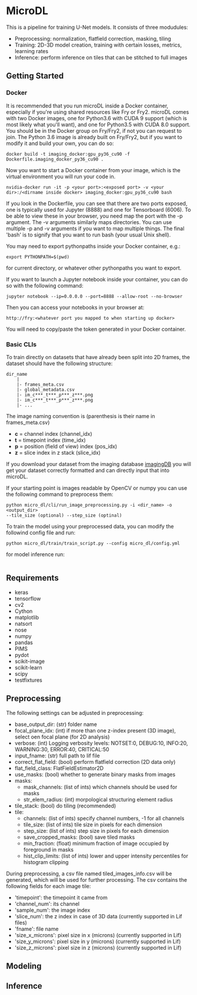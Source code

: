 # MicroDL

This is a pipeline for training U-Net models. It consists of three modudules:

* Preprocessing: normalization, flatfield correction, masking, tiling
* Training: 2D-3D model creation, training with certain losses, metrics, learning rates
* Inference: perform inference on tiles that can be stitched to full images

## Getting Started

### Docker

It is recommended that you run microDL inside a Docker container, especially if you're using shared resources like Fry
or Fry2. microDL comes with two Docker images, one for Python3.6 with CUDA 9 support (which is most likely what
you'll want), and one for Python3.5 with CUDA 8.0 support. You should be in the Docker group on Fry/Fry2, if not you
can request to join. The Python 3.6 image is already built on Fry/Fry2, but if you want to modify it and build your own,
you can do so:
```
docker build -t imaging_docker:gpu_py36_cu90 -f Dockerfile.imaging_docker_py36_cu90 .
```
Now you want to start a Docker container from your image, which is the virtual environment you will run your code in.
```buildoutcfg
nvidia-docker run -it -p <your port>:<exposed port> -v <your dir>:/<dirname inside docker> imaging_docker:gpu_py36_cu90 bash
```
If you look in the Dockerfile, you can see that there are two ports exposed, one is typically used for Jupyter (8888)
and one for Tensorboard (6006). To be able to view these in your browser, you need map the port with the -p argument.
The -v arguments similarly maps directories. You can use multiple -p and -v arguments if you want to map multiple things.
The final 'bash' is to signify that you want to run bash (your usual Unix shell). 

You may need to export pythonpaths inside your Docker container, e.g.:
```buildoutcfg
export PYTHONPATH=$(pwd)
```
for current directory, or whatever other pythonpaths you want to export.

If you want to launch a Jupyter notebook inside your container, you can do so with the following command:
```buildoutcfg
jupyter notebook --ip=0.0.0.0 --port=8888 --allow-root --no-browser
```
Then you can access your notebooks in your browser at:
```buildoutcfg
http://fry:<whatever port you mapped to when starting up docker>
```
You will need to copy/paste the token generated in your Docker container.

### Basic CLIs

To train directly on datasets that have already been split into 2D frames, the dataset
should have the following structure:

```buildoutcfg
dir_name
    |
    |- frames_meta.csv
    |- global_metadata.csv
    |- im_c***_t***_p***_z***.png
    |- im_c***_t***_p***_z***.png
    |- ...
```
The image naming convention is (parenthesis is their name in frames_meta.csv)
* **c** = channel index     (channel_idx)
* **t** = timepoint index   (time_idx)
* **p** = position (field of view) index (pos_idx)
* **z** = slice index in z stack (slice_idx)

If you download your dataset from the imaging database [imagingDB](https://github.com/czbiohub/imagingDB)
you will get your dataset correctly formatted and can directly input that into microDL.

If your starting point is images readable by OpenCV or numpy
you can use the following command to preprocess them:

```buildoutcfg
python micro_dl/cli/run_image_preprocessing.py -i <dir_name> -o <output_dir>
--tile_size (optional) --step_size (optinal)
```

To train the model using your preprocessed data, you can modify the followind config file and run:

```buildoutcfg
python micro_dl/train/train_script.py --config micro_dl/config.yml
```

for model inference run:
```buildoutcfg

```

## Requirements

* keras
* tensorflow
* cv2
* Cython
* matplotlib
* natsort
* nose
* numpy
* pandas
* PIMS
* pydot
* scikit-image
* scikit-learn
* scipy
* testfixtures


## Preprocessing

The following settings can be adjusted in preprocessing:
* base_output_dir: (str) folder name
* focal_plane_idx: (int) if more than one z-index present (3D image), select oen focal plane (for 2D analysis)
* verbose: (int) Logging verbosity levels: NOTSET:0, DEBUG:10, INFO:20, WARNING:30, ERROR:40, CRITICAL:50
* input_fname: (str) full path to lif file
* correct_flat_field: (bool) perform flatfield correction (2D data only)
* flat_field_class: FlatFieldEstimator2D
* use_masks: (bool) whether to generate binary masks from images
* masks:
    * mask_channels: (list of ints) which channels should be used for masks
    * str_elem_radius: (int) morpological structuring element radius
* tile_stack: (bool) do tiling (recommended)
* tile:
    * channels: (list of ints) specify channel numbers, -1 for all channels
    * tile_size: (list of ints) tile size in pixels for each dimension
    * step_size: (list of ints) step size in pixels for each dimension
    * save_cropped_masks: (bool) save tiled masks
    * min_fraction: (float) minimum fraction of image occupied by foreground in masks
    * hist_clip_limits: (list of ints) lower and upper intensity percentiles for histogram clipping

During preprocessing, a csv file named tiled_images_info.csv will be generated, which
will be used for further processing. The csv contains the following fields for each image tile:

* 'timepoint': the timepoint it came from
* 'channel_num': its channel
* 'sample_num': the image index 
* 'slice_num': the z index in case of 3D data (currently supported in Lif files)
* 'fname': file name
* 'size_x_microns': pixel size in x (microns) (currently supported in Lif)
* 'size_y_microns': pixel size in y (microns) (currently supported in Lif)
* 'size_z_microns': pixel size in z (microns) (currently supported in Lif)


## Modeling


## Inference
